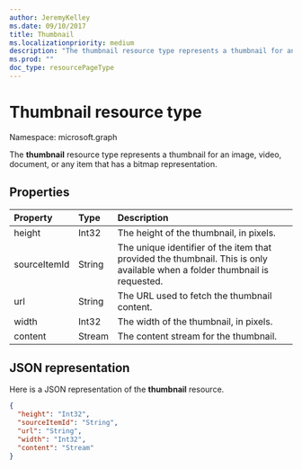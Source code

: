 ```yaml
---
author: JeremyKelley
ms.date: 09/10/2017
title: Thumbnail
ms.localizationpriority: medium
description: "The thumbnail resource type represents a thumbnail for an image, video, document, or any item that has a bitmap representation."
ms.prod: ""
doc_type: resourcePageType
---
```


# Thumbnail resource type

Namespace: microsoft.graph

The **thumbnail** resource type represents a thumbnail for an image, video, document, or any item that has a bitmap representation.

## Properties

| Property     | Type   | Description|
| :----------- | :----- | :----------------------------------------------------|
| height       | Int32  | The height of the thumbnail, in pixels.|
| sourceItemId | String | The unique identifier of the item that provided the thumbnail. This is only available when a folder thumbnail is requested.|
| url          | String | The URL used to fetch the thumbnail content.|
| width        | Int32  | The width of the thumbnail, in pixels.|
| content      | Stream | The content stream for the thumbnail.|

## JSON representation

Here is a JSON representation of the **thumbnail** resource.

<!--{
  "blockType": "resource",
  "optionalProperties": [
    "content",
    "height",
    "width",
    "sourceItemId"
  ],
  "@odata.type": "microsoft.graph.thumbnail"
}-->

```json
{
  "height": "Int32",
  "sourceItemId": "String",
  "url": "String",
  "width": "Int32",
  "content": "Stream"
}
```

<!-- uuid: 8fcb5dbc-d5aa-4681-8e31-b001d5168d79
2015-10-25 14:57:30 UTC -->
<!-- {
  "type": "#page.annotation",
  "description": "Thumbnail resource represents a single thumbnail for an item.",
  "section": "documentation",
  "tocPath": "Resources/Thumbnail"
} -->

